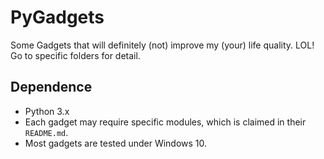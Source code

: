 # PyGadgets
Some Gadgets that will definitely (not) improve my (your) life quality. LOL! Go to specific folders for detail.

## Dependence
- Python 3.x
- Each gadget may require specific modules, which is claimed in their `README.md`.
- Most gadgets are tested under Windows 10.
